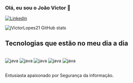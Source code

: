 ### Olá, eu sou o João Victor 🎩

[![Linkedin](https://img.shields.io/badge/LinkedIn-0077B5?style=for-the-badge&logo=linkedin&logoColor=white)](https://www.linkedin.com/in/jo%C3%A3o-victor-freitas-lopes-00262a204/)


![jVictorLopes21 GitHub stats](https://github-readme-stats.vercel.app/api?username=JVictorLopes21&show_icons=true&theme=tokyonight)

## Tecnologias que estão no meu dia a dia

<div style="display: inline_block"><br/>
  <img align="center" alt="java" src="https://img.shields.io/badge/Java-ED8B00?style=for-the-badge&logo=openjdk&logoColor=white" />
  <img align="center" alt="java" src="https://img.shields.io/badge/Red%20Hat-EE0000?style=for-the-badge&logo=redhat&logoColor=white" />
  <img align="center" alt="java" src="https://img.shields.io/badge/Ubuntu-E95420?style=for-the-badge&logo=ubuntu&logoColor=white" />
  <img align="center" alt="java" src="https://img.shields.io/badge/Kali_Linux-557C94?style=for-the-badge&logo=kali-linux&logoColor=white" />
  <img align="center" alt="java" src="https://img.shields.io/badge/Debian-A81D33?style=for-the-badge&logo=debian&logoColor=white" />

</div><br>

Entusiasta apaixonado por Segurança da informação.
  
